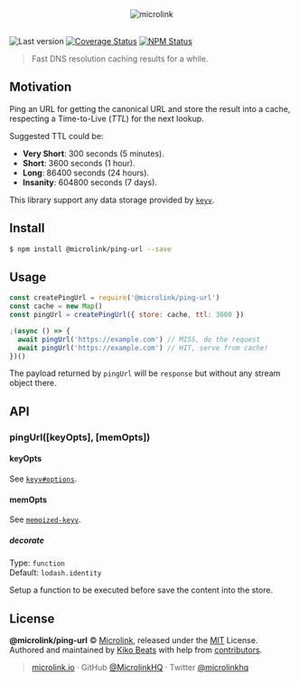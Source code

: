<div align="center">
  <img src="https://cdn.microlink.io/logo/banner.png" alt="microlink">
  <br>
  <br>
</div>

![Last version](https://img.shields.io/github/tag/microlinkhq/ping-url.svg?style=flat-square)
[![Coverage Status](https://img.shields.io/coveralls/microlinkhq/ping-url.svg?style=flat-square)](https://coveralls.io/github/microlinkhq/ping-url)
[![NPM Status](https://img.shields.io/npm/dm/@microlink/ping-url.svg?style=flat-square)](https://www.npmjs.org/package/@microlink/ping-url)

> Fast DNS resolution caching results for a while.

## Motivation

Ping an URL for getting the canonical URL and store the result into a cache, respecting a Time-to-Live (*TTL*) for the next lookup.

Suggested TTL could be:

- **Very Short**: 300 seconds (5 minutes).
- **Short**: 3600 seconds (1 hour).
- **Long**: 86400 seconds (24 hours).
- **Insanity**: 604800 seconds (7 days).

This library support any data storage provided by [`keyv`](https://npm.im/keyv).

## Install

```bash
$ npm install @microlink/ping-url --save
```

## Usage

```js
const createPingUrl = require('@microlink/ping-url')
const cache = new Map()
const pingUrl = createPingUrl({ store: cache, ttl: 3600 })

;(async () => {
  await pingUrl('https://example.com') // MISS, do the request
  await pingUrl('https://example.com') // HIT, serve from cache!
})()
```

The payload returned by `pingUrl` will be `response` but without any stream object there.

## API

### pingUrl([keyOpts], [memOpts])

#### keyOpts

See [`keyv#options`](https://www.npmjs.com/package/keyv#new-keyvuri-options).

#### memOpts

See [`memoized-keyv`](https://www.npmjs.com/package/memoized-keyv).

##### decorate

Type: `function`<br/>
Default: `lodash.identity`

Setup a function to be executed before save the content into the store.

## License

**@microlink/ping-url** © [Microlink](https://microlink.io), released under the [MIT](https://github.com/microlink/ping-url/blob/master/LICENSE.md) License.<br>
Authored and maintained by [Kiko Beats](https://kikobeats.com) with help from [contributors](https://github.com/microlink/ping-url/contributors).

> [microlink.io](https://microlink.io) · GitHub [@MicrolinkHQ](https://github.com/microlinkhq) · Twitter [@microlinkhq](https://twitter.com/microlinkhq)
